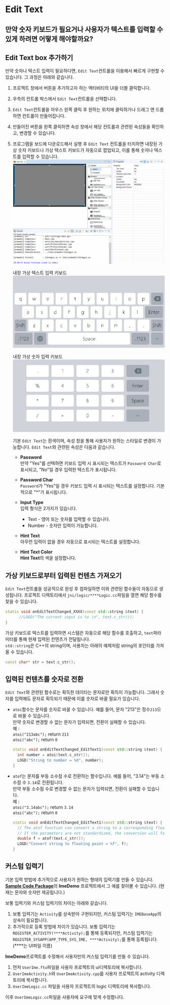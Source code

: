 # Edit Text
## 만약 숫자 키보드가 필요거나 사용자가 텍스트를 입력할 수 있게 하려면 어떻게 해야할까요?
## <span id = "add_edit_text">Edit Text box 추가하기</span>
만약 숫자나 텍스트 입력이 필요하다면, `Edit Text`컨트롤을 이용해서 빠르게 구현할 수 있습니다. 그 과정은 아래와 같습니다.
1. 프로젝트 창에서 버튼을 추가하고자 하는 액티비티의 UI을 더블 클릭합니다.
2. 우측의 컨트롤 박스에서 `Edit Text`컨트롤을 선택합니다.
3. `Edit Text`컨트롤을 마우스 왼쪽 클릭 후 원하는 위치에 클릭하거나 드래그 앤 드롭하면 컨트롤이 만들어집니다.
4. 만들어진 버튼을 왼쪽 클릭하면 속성 창에서 해당 컨트롤과 관련된 속성들을 확인하고, 변경할 수 있습니다.
5. 프로그램을 보드에 다운로드해서 실행 후 `Edit Text` 컨트롤을 터치하면 내장된 가상 숫자 키보드나 가상 텍스트 키보드가 자동으로 팝업되고, 이를 통해 숫자나 텍스트를 입력할 수 있습니다.
    ![](assets/EditText-create.gif)         

    내장 가상 텍스트 입력 키보드   
    ![](assets/edittext/input_method.jpg)    

    내장 가상 숫자 입력 키보드
    ![](assets/edittext/input_method_num.jpg)

   기본 `Edit Text`는 흰색이며, 속성 창을 통해 사용자가 원하는 스타일로 변경이 가능합니다. `Edit Text`와 관련된 속성은 다음과 같습니다.
   * **Password**  
    만약 "Yes"를 선택하면 키보드 입력 시 표시되는 텍스트가 `Password Char`로 표시되고, "No"일 경우 입력한 텍스트가 표시됩니다.

   * **Password Char**  
    `Password`가 "Yes"일 경우 키보드 입력 시 표시되는 텍스트를 설정합니다. 기본적으로 "*"가 표시됩니다.
    
   * **Input Type**   
    입력 형식은 2가지가 있습니다.
     * Text - 영어 또는 숫자를 입력할 수 있습니다.
     * Number - 숫자만 입력이 가능합니다.
    
   * **Hint Text**  
    아무런 입력이 없을 경우 자동으로 표시되는 텍스트를 설정합니다.
    
   * **Hint Text Color**  
    **Hint Text**의 색을 설정합니다. 
    
## 가상 키보드로부터 입력된 컨텐츠 가져오기
`Edit Text`컨트롤을 성공적으로 완성 후 컴파일하면 이와 관련된 함수들이 자동으로 생성됩니다. 프로젝트 디렉토리에서 `jni/logic/****Logic.cc`파일을 열면 해당 함수를 찾을 수 있습니다.
```c++
static void onEditTextChanged_XXXX(const std::string &text) {
	  //LOGD("The current input is %s \n", text.c_str());
}
```
가상 키보드로 텍스트를 입력하면 시스템은 자동으로 해당 함수를 호출하고, `text`파라미터를 통해 현재 입력된 컨텐츠가 전달됩니다.   
`std::string`은 C++의 string이며, 사용자는 아래의 예제처럼 string의 포인터를 가져올 수 있습니다. 

```c++
const char* str = text.c_str();
```

## 입력된 컨텐츠를 숫자로 전환
`Edit Text`와 관련된 함수로는 획득한 데이타는 문자로만 획득이 가능합니다. 그래서 숫자를 입력해도 문자로 획득되기 때문에 이를 숫자로 바꿀 필요가 있습니다.

* `atoi`함수는 문자를 숫자로 바꿀 수 있습니다. 예를 들어, 문자 "213"은 정수`213`으로 바꿀 수 있습니다.  
  만약 숫자로 변경할 수 없는 문자가 입력되면, 전환이 실패할 수 있습니다.  
  예 :  
  `atoi("213abc");` return `213`  
  `atoi("abc");`  return `0`
  ```C++
  static void onEditTextChanged_EditText1(const std::string &text) {
    int number = atoi(text.c_str());
    LOGD("String to number = %d", number);
  }
  ```
* `atof`는 문자를 부동 소수점 수로 전환하는 함수입니다. 예를 들어, "3.14"는 부동 소수점 수 `3.14`로 전환됩니다.  
  만약 부동 소수점 수로 변경할 수 없는 문자가 입력되면, 전환이 실패할 수 있습니다.  
  예 :  
  `atoi("3.14abc");` return `3.14`  
  `atoi("abc");`  return `0`
  ```C++
  static void onEditTextChanged_EditText1(const std::string &text) {
    // The atof function can convert a string to a corresponding floating point number, for example, "3.14" can be converted to an   // integer 3.14
    // If the parameters are not standardized, the conversion will fail, and the number 0 will be returned uniformly
    double f = atof(text.c_str());
    LOGD("Convert string to floating point = %f", f);
  }
  ```

## 커스텀 입력기
기본 입력 방법에 추가적으로 사용자가 원하는 형태의 입력기를 만들 수 있습니다. [**Sample Code Package**](demo_download.md#demo_download)의 **ImeDemo** 프로젝트에서 그 예를 찾아볼 수 있습니다. (현재는 문자와 숫자만 제공됩니다.)

보통 입력기와 커스텀 입력기의 차이는 아래와 같습니다.
1. 보통 입력기는 `Activity`를 상속받아 구현되지만, 커스텀 입력기는 `IMEBaseApp`의 상속이 필요합니다.
2. 추가적으로 등록 방법에 차이가 있습니다. 보통 입력기는 `REGISTER_ACTIVITY(****Activity);`를 통해 등록되지만, 커스텀 입력기는 `REGISTER_SYSAPP(APP_TYPE_SYS_IME, ****Activity);`를 통해 등록됩니다.(*\***는 UI파일 이름)

**ImeDemo**프로젝트를 수정해서 사용자만의 커스텀 입력기를 만들 수 있습니다.
1. 먼저 `UserIme.ftu`파일을 사용자 프로젝트의 ui디렉토리에 복사합니다.
2. `UserImeActivity.h`와 `UserImeActivity.cpp`를 사용자 프로젝트의 activity 디렉토리에 복사합니다.
3. `UserImeLogic.cc` 파일을 사용자 프로젝트의 logic 디렉토리에 복사합니다.

이후 `UserImeLogic.cc`파일을 사용자에 요구에 맞게 수정합니다.
